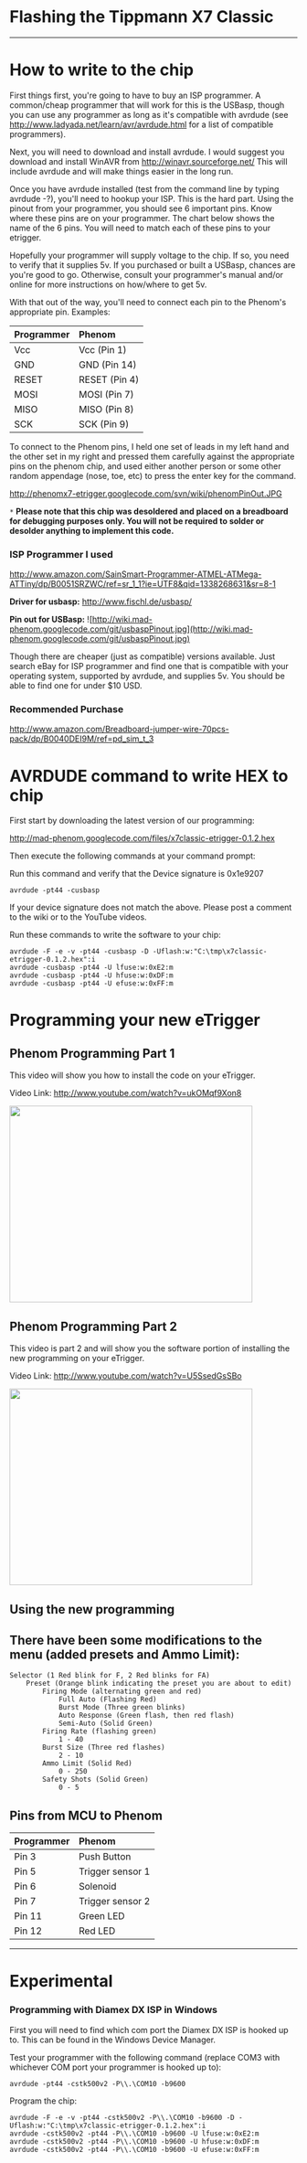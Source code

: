 # Flashing the Tippmann X7 Classic #


---


# How to write to the chip #
First things first, you're going to have to buy an ISP programmer.  A common/cheap programmer that will work for this is the USBasp, though you can use any programmer as long as it's compatible with avrdude (see http://www.ladyada.net/learn/avr/avrdude.html for a list of compatible programmers).

Next, you will need to download and install avrdude.  I would suggest you download and install WinAVR from http://winavr.sourceforge.net/  This will include avrdude and will make things easier in the long run.

Once you have avrdude installed (test from the command line by typing avrdude -?), you'll need to hookup your ISP.  This is the hard part.  Using the pinout from your programmer, you should see 6 important pins.  Know where these pins are on your programmer.  The chart below shows the name of the 6 pins.  You will need to match each of these pins to your etrigger.

Hopefully your programmer will supply voltage to the chip.  If so, you need to verify that it supplies 5v.  If you purchased or built a USBasp, chances are you're good to go.  Otherwise, consult your programmer's manual and/or online for more instructions on how/where to get 5v.

With that out of the way, you'll need to connect each pin to the Phenom's appropriate pin.  Examples:

| **Programmer** | **Phenom** |
|:---------------|:-----------|
| Vcc            | Vcc (Pin 1) |
| GND            | GND (Pin 14) |
| RESET          | RESET (Pin 4) |
| MOSI           | MOSI (Pin 7) |
| MISO           | MISO (Pin 8) |
| SCK            | SCK (Pin 9) |

To connect to the Phenom pins, I held one set of leads in my left hand and the other set in my right and pressed them carefully against the appropriate pins on the phenom chip, and used either another person or some other random appendage (nose, toe, etc) to press the enter key for the command.

http://phenomx7-etrigger.googlecode.com/svn/wiki/phenomPinOut.JPG

`*` **Please note that this chip was desoldered and placed on a breadboard for debugging purposes only.  You will not be required to solder or desolder anything to implement this code.**

### ISP Programmer I used ###
http://www.amazon.com/SainSmart-Programmer-ATMEL-ATMega-ATTiny/dp/B0051SRZWC/ref=sr_1_1?ie=UTF8&qid=1338268631&sr=8-1

**Driver for usbasp:**
http://www.fischl.de/usbasp/

**Pin out for USBasp:**
![http://wiki.mad-phenom.googlecode.com/git/usbaspPinout.jpg](http://wiki.mad-phenom.googlecode.com/git/usbaspPinout.jpg)

Though there are cheaper (just as compatible) versions available.  Just search eBay for ISP programmer and find one that is compatible with your operating system, supported by avrdude, and supplies 5v.  You should be able to find one for under $10 USD.

### Recommended Purchase ###
http://www.amazon.com/Breadboard-jumper-wire-70pcs-pack/dp/B0040DEI9M/ref=pd_sim_t_3

# AVRDUDE command to write HEX to chip #
First start by downloading the latest version of our programming:

http://mad-phenom.googlecode.com/files/x7classic-etrigger-0.1.2.hex

Then execute the following commands at your command prompt:

Run this command and verify that the Device signature is 0x1e9207
```
avrdude -pt44 -cusbasp
```

If your device signature does not match the above.  Please post a comment to the wiki or to the YouTube videos.

Run these commands to write the software to your chip:
```
avrdude -F -e -v -pt44 -cusbasp -D -Uflash:w:"C:\tmp\x7classic-etrigger-0.1.2.hex":i
avrdude -cusbasp -pt44 -U lfuse:w:0xE2:m
avrdude -cusbasp -pt44 -U hfuse:w:0xDF:m
avrdude -cusbasp -pt44 -U efuse:w:0xFF:m
```

# Programming your new eTrigger #

## Phenom Programming Part 1 ##
This video will show you how to install the code on your eTrigger.

Video Link: http://www.youtube.com/watch?v=ukOMqf9Xon8

<a href='http://www.youtube.com/watch?feature=player_embedded&v=ukOMqf9Xon8' target='_blank'><img src='http://img.youtube.com/vi/ukOMqf9Xon8/0.jpg' width='425' height=344 /></a>

## Phenom Programming Part 2 ##
This video is part 2 and will show you the software portion of installing the new programming on your eTrigger.

Video Link: http://www.youtube.com/watch?v=U5SsedGsSBo

<a href='http://www.youtube.com/watch?feature=player_embedded&v=U5SsedGsSBo' target='_blank'><img src='http://img.youtube.com/vi/U5SsedGsSBo/0.jpg' width='425' height=344 /></a>

## Using the new programming ##

## There have been some modifications to the menu (added presets and Ammo Limit): ##
```
Selector (1 Red blink for F, 2 Red blinks for FA)
    Preset (Orange blink indicating the preset you are about to edit)
        Firing Mode (alternating green and red)
            Full Auto (Flashing Red)
            Burst Mode (Three green blinks)
            Auto Response (Green flash, then red flash)
            Semi-Auto (Solid Green)
        Firing Rate (flashing green)
            1 - 40
        Burst Size (Three red flashes)
            2 - 10
        Ammo Limit (Solid Red)
            0 - 250
        Safety Shots (Solid Green)
            0 - 5
```

## Pins from MCU to Phenom ##
| **Programmer** | **Phenom** |
|:---------------|:-----------|
| Pin 3          | Push Button |
| Pin 5          | Trigger sensor 1 |
| Pin 6          | Solenoid   |
| Pin 7          | Trigger sensor 2 |
| Pin 11         | Green LED  |
| Pin 12         | Red LED    |


---


# Experimental #
### Programming with Diamex DX ISP in Windows ###

First you will need to find which com port the Diamex DX ISP is hooked up to.  This can be found in the Windows Device Manager.

Test your programmer with the following command (replace COM3 with whichever COM port your programmer is hooked up to):
```
avrdude -pt44 -cstk500v2 -P\\.\COM10 -b9600
```

Program the chip:
```
avrdude -F -e -v -pt44 -cstk500v2 -P\\.\COM10 -b9600 -D -Uflash:w:"C:\tmp\x7classic-etrigger-0.1.2.hex":i
avrdude -cstk500v2 -pt44 -P\\.\COM10 -b9600 -U lfuse:w:0xE2:m
avrdude -cstk500v2 -pt44 -P\\.\COM10 -b9600 -U hfuse:w:0xDF:m
avrdude -cstk500v2 -pt44 -P\\.\COM10 -b9600 -U efuse:w:0xFF:m
```